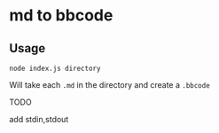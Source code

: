 # md to bbcode

## Usage 

```
node index.js directory
```

Will take each `.md` in the directory and create a `.bbcode`

TODO

add stdin,stdout
